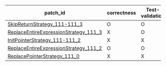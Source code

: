  | patch_id |correctness |Test-validation |NPEX-validation |
 |--- | --- | --- | --- | 
 | [SkipReturnStrategy_111-111_3](./patches/SkipReturnStrategy_111-111_3/patch.java#112) | O | O | O | 
 | [ReplaceEntireExpressionStrategy_111_3](./patches/ReplaceEntireExpressionStrategy_111_3/patch.java#112) | X | O | X | 
 | [InitPointerStrategy_111-111_2](./patches/InitPointerStrategy_111-111_2/patch.java#112) | X | X | X | 
 | [ReplaceEntireExpressionStrategy_111_2](./patches/ReplaceEntireExpressionStrategy_111_2/patch.java#112) | O | O | O | 
 | [ReplacePointerStrategy_111_0](./patches/ReplacePointerStrategy_111_0/patch.java#112) | X | X | X | 

